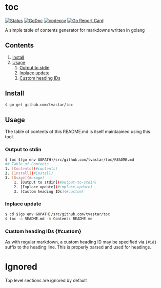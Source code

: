 # toc

[![Status](https://travis-ci.com/tvastar/toc.svg?branch=master)](https://travis-ci.com/tvastar/toc?branch=master)
[![GoDoc](https://godoc.org/github.com/tvastar/toc?status.svg)](https://godoc.org/github.com/tvastar/toc)
[![codecov](https://codecov.io/gh/tvastar/toc/branch/master/graph/badge.svg)](https://codecov.io/gh/tvastar/toc)
[![Go Report Card](https://goreportcard.com/badge/github.com/tvastar/toc)](https://goreportcard.com/report/github.com/tvastar/toc)

A simple table of contents generator for markdowns written in golang

## Contents
1. [Install](#install)
2. [Usage](#usage)
    1. [Output to stdin](#output-to-stdin)
    2. [Inplace update](#inplace-update)
    3. [Custom heading IDs](#custom)

## Install

```sh
$ go get github.com/tvastar/toc
```

## Usage

The table of contents of this README.md is itself maintaained using this tool.

### Output to stdin

```sh
$ toc $(go env GOPATH)/src/github.com/tvastar/toc/README.md
## Table of Contents
1. [Contents](#contents)
2. [Install](#install)
3. [Usage](#usage)
    1. [Output to stdin](#output-to-stdin)
    2. [Inplace update](#inplace-update)
    3. [Custom heading IDs](#custom)
```

### Inplace update

```sh
$ cd $(go env GOPATH)/src/github.com/tvastar/toc
$ toc -o README.md -h Contents README.md
```

### Custom heading IDs {#custom}

As with regular markdown, a custom heading ID may be specified via `{#id}` suffix to the heading line.  This is properly parsed and used for headings.

# Ignored

Top level sections are ignored by default
